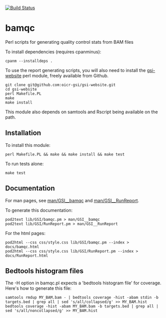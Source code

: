 [![Build Status](https://travis-ci.org/oicr-gsi/bamqc.svg)](https://travis-ci.org/oicr-gsi/bamqc)

# bamqc
Perl scripts for generating quality control stats from BAM files

To install dependencies (requires cpanminus): 

    cpanm --installdeps .

To use the report generating scripts, you will also need to install the [gsi-website](https://github.com/oicr-gsi/gsi-website)  perl module, freely available from Github.

    git clone git@github.com:oicr-gsi/gsi-website.git
    cd gsi-website
    perl Makefile.PL
    make
    make install

This module also depends on samtools and Rscript being available on the path.

## Installation

To install this module:

    perl Makefile.PL && make && make install && make test
    


To run tests alone:

    make test
    


## Documentation

For man pages, see [man/GSI__bamqc](man/GSI__bamqc) and [man/GSI__RunReport](man/GSI__RunReport).

To generate this documentation:

    pod2text lib/GSI/bamqc.pm > man/GSI__bamqc
    pod2text lib/GSI/RunReport.pm > man/GSI__RunReport

For the html pages:

    pod2html --css css/style.css lib/GSI/bamqc.pm --index > docs/bamqc.html
    pod2html --css css/style.css lib/GSI/RunReport.pm --index > docs/RunReport.html


## Bedtools histogram files

The -H option in bamqc.pl expects a 'bedtools histogram file' for coverage. Here's how to generate this file:

    samtools rmdup MY_BAM.bam - | bedtools coverage -hist -abam stdin -b targets.bed | grep all | sed 's/all/collapsed/g' >> MY_BAM.hist
    bedtools coverage -hist -abam MY_BAM.bam -b targets.bed | grep all | sed 's/all/noncollapsed/g' >> MY_BAM.hist

